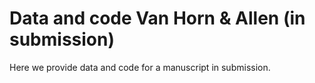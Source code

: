 # Data and code Van Horn & Allen (in submission)
Here we provide data and code for a manuscript in submission. 
